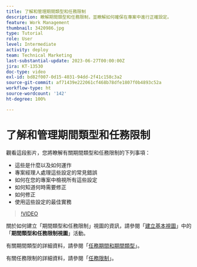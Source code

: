 ```yaml
---
title: 了解和管理期間類型和任務限制
description: 瞭解期間類型和任務限制，並瞭解如何確保在專案中進行正確設定。
feature: Work Management
thumbnail: 3420986.jpg
type: Tutorial
role: User
level: Intermediate
activity: deploy
team: Technical Marketing
last-substantial-update: 2023-06-27T00:00:00Z
jira: KT-13530
doc-type: video
exl-id: bd82f007-0d15-4031-94dd-2f41c158c3a2
source-git-commit: af71439e222061cf468b78dfe1807f0b4893c52a
workflow-type: ht
source-wordcount: '142'
ht-degree: 100%

---
```


# 了解和管理期間類型和任務限制

觀看這段影片，您將瞭解有關期間類型和任務限制的下列事項：

* 這些是什麼以及如何運作
* 專案經理人處理這些設定的常見錯誤
* 如何在您的專案中檢視所有這些設定
* 如何知道何時需要修正
* 如何修正
* 使用這些設定的最佳實務


>[!VIDEO](https://video.tv.adobe.com/v/3420986/?quality=12&learn=on)


關於如何建立「期間類型和任務限制」視圖的資訊，請參閱「[建立基本視圖](https://experienceleague.adobe.com/docs/workfront-learn/tutorials-workfront/reporting/basic-reporting/create-a-basic-view.html?lang=zh-Hant)」中的「**期間類型和任務限制視圖**」活動。

有關期間類型的詳細資料，請參閱「[任務期間和期間類型](https://experienceleague.adobe.com/docs/workfront/using/manage-work/tasks/task-duration-and-duration-types/task-duration-duration-type.html?lang=zh-Hant)」。

有關任務限制的詳細資料，請參閱「[任務限制](https://experienceleague.adobe.com/docs/workfront/using/manage-work/tasks/task-constraints/task-constraints.html?lang=zh-Hant)」。
